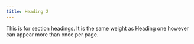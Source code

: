 ```yaml
---
title: Heading 2
---
```


This is for section headings. It is the same weight as Heading one however can appear more than once per page.